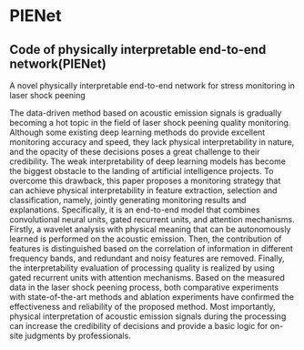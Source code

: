 # PIENet

## Code of physically interpretable end-to-end network(PIENet)

A novel physically interpretable end-to-end network for stress monitoring in laser shock peening

The data-driven method based on acoustic emission signals is gradually becoming a hot topic in the field of laser shock peening quality monitoring. Although some existing deep learning methods do provide excellent monitoring accuracy and speed, they lack physical interpretability in nature, and the opacity of these decisions poses a great challenge to their credibility. The weak interpretability of deep learning models has become the biggest obstacle to the landing of artificial intelligence projects. To overcome this drawback, this paper proposes a monitoring strategy that can achieve physical interpretability in feature extraction, selection and classification, namely, jointly generating monitoring results and explanations. Specifically, it is an end-to-end model that combines convolutional neural units, gated recurrent units, and attention mechanisms. Firstly, a wavelet analysis with physical meaning that can be autonomously learned is performed on the acoustic emission. Then, the contribution of features is distinguished based on the correlation of information in different frequency bands, and redundant and noisy features are removed. Finally, the interpretability evaluation of processing quality is realized by using gated recurrent units with attention mechanisms. Based on the measured data in the laser shock peening process, both comparative experiments with state-of-the-art methods and ablation experiments have confirmed the effectiveness and reliability of the proposed method. Most importantly, physical interpretation of acoustic emission signals during the processing can increase the credibility of decisions and provide a basic logic for on-site judgments by professionals.

